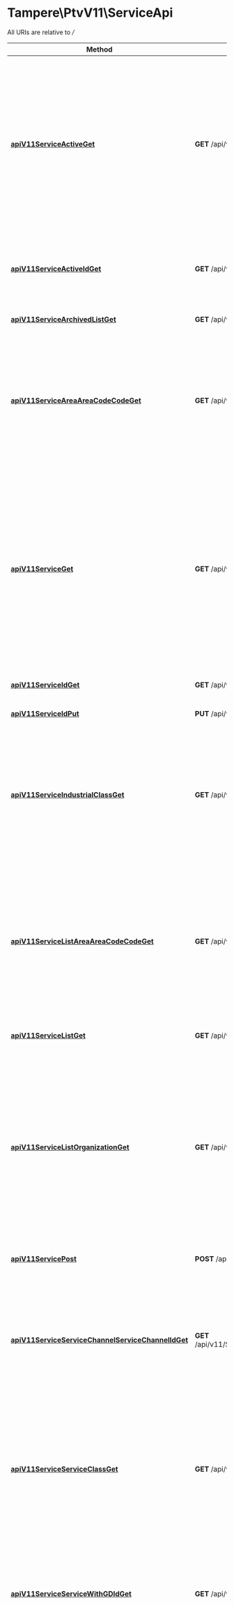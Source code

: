 # Tampere\PtvV11\ServiceApi

All URIs are relative to */*

Method | HTTP request | Description
------------- | ------------- | -------------
[**apiV11ServiceActiveGet**](ServiceApi.md#apiv11serviceactiveget) | **GET** /api/v11/Service/active | Gets all services within PTV as a list of service ids and names. Also services with draft and modified versions are included.  Services created/modified after certain date can be fetched by adding date as query string parameter.  Services created/modified before certain date can be fetched by adding dateBefore as query string parameter.  NOTE! This is a restricted endpoint.
[**apiV11ServiceActiveIdGet**](ServiceApi.md#apiv11serviceactiveidget) | **GET** /api/v11/Service/active/{id} | Fetches all the information related to a single service. Also services with only draft or modified versions are returned.  NOTE! This is a restricted endpoint.
[**apiV11ServiceArchivedListGet**](ServiceApi.md#apiv11servicearchivedlistget) | **GET** /api/v11/Service/archived/list | Fetches automatically/manually archived services
[**apiV11ServiceAreaAreaCodeCodeGet**](ServiceApi.md#apiv11serviceareaareacodecodeget) | **GET** /api/v11/Service/area/{area}/code/{code} | Gets a list of published services related to defined area and code.  Services created/modified after certain date can be fetched by adding date as query string parameter.  Services created/modified before certain date can be fetched by adding dateBefore as query string parameter.
[**apiV11ServiceGet**](ServiceApi.md#apiv11serviceget) | **GET** /api/v11/Service | Gets all the published services within PTV as a list of service ids and names.  Services created/modified after certain date can be fetched by adding date as query string parameter.  Services created/modified before certain date can be fetched by adding dateBefore as query string parameter.  Archived items can be fetched by setting status parameter as &#x27;Archived&#x27; and withdrawn items can be fetched by setting status parameter as &#x27;Withdrawn&#x27;.
[**apiV11ServiceIdGet**](ServiceApi.md#apiv11serviceidget) | **GET** /api/v11/Service/{id} | Fetches all the information related to a single service.
[**apiV11ServiceIdPut**](ServiceApi.md#apiv11serviceidput) | **PUT** /api/v11/Service/{id} | Updates the defined service with the data provided as input.
[**apiV11ServiceIndustrialClassGet**](ServiceApi.md#apiv11serviceindustrialclassget) | **GET** /api/v11/Service/industrialClass | Gets a list of published services for defined industrial class.  Services created/modified after certain date can be fetched by adding date as query string parameter.  Services created/modified before certain date can be fetched by adding dateBefore as query string parameter.
[**apiV11ServiceListAreaAreaCodeCodeGet**](ServiceApi.md#apiv11servicelistareaareacodecodeget) | **GET** /api/v11/Service/list/area/{area}/code/{code} | Fetches all the information of published services related to certain area and code.  User can set serviceWithGD parameter to true to include possible attached general description data into the service data.  In this case general description related descriptions are marked with prefix &#x27;GD_&#x27; to separate them from service related descriptions.
[**apiV11ServiceListGet**](ServiceApi.md#apiv11servicelistget) | **GET** /api/v11/Service/list | Fetches all the information related to requested services.
[**apiV11ServiceListOrganizationGet**](ServiceApi.md#apiv11servicelistorganizationget) | **GET** /api/v11/Service/list/organization | Fetches all the information of the services related to certain organization. Either organizationId, code or oid needs to be added as a parameter.  User can also set serviceWithGD parameter to true to include possible attached general description data into the service data.  In this case general description related descriptions are marked with prefix &#x27;GD_&#x27; to separate them from service related descriptions.
[**apiV11ServicePost**](ServiceApi.md#apiv11servicepost) | **POST** /api/v11/Service | Creates a new service with the data provided as input.
[**apiV11ServiceServiceChannelServiceChannelIdGet**](ServiceApi.md#apiv11serviceservicechannelservicechannelidget) | **GET** /api/v11/Service/serviceChannel/{serviceChannelId} | Gets a list of published services for defined service channel.  Services joined to service channel after certain date can be fetched by adding date as query string parameter.  Services joined to service channel before certain date can be fetched by adding dateBefore as query string parameter.
[**apiV11ServiceServiceClassGet**](ServiceApi.md#apiv11serviceserviceclassget) | **GET** /api/v11/Service/serviceClass | Gets a list of published services for defined service class.  Services created/modified after certain date can be fetched by adding date as query string parameter.  Services created/modified before certain date can be fetched by adding dateBefore as query string parameter.
[**apiV11ServiceServiceWithGDIdGet**](ServiceApi.md#apiv11serviceservicewithgdidget) | **GET** /api/v11/Service/serviceWithGD/{id} | Fetches all the information related to a single service. If general description is attached also general description data is returned within the service data.  General description related descriptions are marked with prefix &#x27;GD_&#x27; to separate them from service related descriptions.
[**apiV11ServiceServiceWithGDListGet**](ServiceApi.md#apiv11serviceservicewithgdlistget) | **GET** /api/v11/Service/serviceWithGD/list | Fetches all the information related to requests services. If general description is attached to a service also general description data is returned within the service data.  General description related descriptions are marked with prefix &#x27;GD_&#x27; to separate them from service related descriptions.
[**apiV11ServiceSourceIdSourceIdPut**](ServiceApi.md#apiv11servicesourceidsourceidput) | **PUT** /api/v11/Service/sourceId/{sourceId} | Updates the defined service with the data provided as input.
[**apiV11ServiceTargetGroupGet**](ServiceApi.md#apiv11servicetargetgroupget) | **GET** /api/v11/Service/targetGroup | Gets a list of published services for defined target group.  Services created/modified after certain date can be fetched by adding date as query string parameter.  Services created/modified before certain date can be fetched by adding dateBefore as query string parameter.
[**apiV11ServiceTypeTypeGet**](ServiceApi.md#apiv11servicetypetypeget) | **GET** /api/v11/Service/type/{type} | Gets a list of published services of defined service type.  Services created/modified after certain date can be fetched by adding date as query string parameter.  Services created/modified before certain date can be fetched by adding dateBefore as query string parameter.

# **apiV11ServiceActiveGet**
> \Tampere\PtvV11\PtvModel\V3VmOpenApiGuidPage apiV11ServiceActiveGet($date, $dateBefore, $page)

Gets all services within PTV as a list of service ids and names. Also services with draft and modified versions are included.  Services created/modified after certain date can be fetched by adding date as query string parameter.  Services created/modified before certain date can be fetched by adding dateBefore as query string parameter.  NOTE! This is a restricted endpoint.

<br>HTTP status code 400 response model is a dictionary where key is property name and value is a list of error messages.  <code>              {                  \"date\": [                      \"The value 'rfsd' is not valid for Nullable`1.\",                      \"The date parameter is invalid.\"                  ]              }              </code>

### Example
```php
<?php
require_once(__DIR__ . '/vendor/autoload.php');

// Configure OAuth2 access token for authorization: oauth2
$config = Tampere\PtvV11\Configuration::getDefaultConfiguration()->setAccessToken('YOUR_ACCESS_TOKEN');

$apiInstance = new Tampere\PtvV11\PtvApi\ServiceApi(
    // If you want use custom http client, pass your client which implements `GuzzleHttp\ClientInterface`.
    // This is optional, `GuzzleHttp\Client` will be used as default.
    new GuzzleHttp\Client(),
    $config
);
$date = new \DateTime("2013-10-20T19:20:30+01:00"); // \DateTime | Supports only format \"yyyy-MM-ddTHH:mm:ss\" (UTC).
$dateBefore = new \DateTime("2013-10-20T19:20:30+01:00"); // \DateTime | Supports only format \"yyyy-MM-ddTHH:mm:ss\" (UTC).
$page = 1; // int | The page number to be fetched.

try {
    $result = $apiInstance->apiV11ServiceActiveGet($date, $dateBefore, $page);
    print_r($result);
} catch (Exception $e) {
    echo 'Exception when calling ServiceApi->apiV11ServiceActiveGet: ', $e->getMessage(), PHP_EOL;
}
?>
```

### Parameters

Name | Type | Description  | Notes
------------- | ------------- | ------------- | -------------
 **date** | **\DateTime**| Supports only format \&quot;yyyy-MM-ddTHH:mm:ss\&quot; (UTC). | [optional]
 **dateBefore** | **\DateTime**| Supports only format \&quot;yyyy-MM-ddTHH:mm:ss\&quot; (UTC). | [optional]
 **page** | **int**| The page number to be fetched. | [optional] [default to 1]

### Return type

[**\Tampere\PtvV11\PtvModel\V3VmOpenApiGuidPage**](../Model/V3VmOpenApiGuidPage.md)

### Authorization

[oauth2](../../README.md#oauth2)

### HTTP request headers

 - **Content-Type**: Not defined
 - **Accept**: text/plain, application/json, text/json

[[Back to top]](#) [[Back to API list]](../../README.md#documentation-for-api-endpoints) [[Back to Model list]](../../README.md#documentation-for-models) [[Back to README]](../../README.md)

# **apiV11ServiceActiveIdGet**
> \Tampere\PtvV11\PtvModel\V11VmOpenApiService apiV11ServiceActiveIdGet($id, $showHeader)

Fetches all the information related to a single service. Also services with only draft or modified versions are returned.  NOTE! This is a restricted endpoint.

<br>HTTP status code 400 response model is a dictionary where key is property name and value is a list of error messages.  <code>              {                  \"id\": [                      \"Guid should contain 32 digits with 4 dashes (xxxxxxxx-xxxx-xxxx-xxxx-xxxxxxxxxxxx).\"                  ]              }              </code>

### Example
```php
<?php
require_once(__DIR__ . '/vendor/autoload.php');

// Configure OAuth2 access token for authorization: oauth2
$config = Tampere\PtvV11\Configuration::getDefaultConfiguration()->setAccessToken('YOUR_ACCESS_TOKEN');

$apiInstance = new Tampere\PtvV11\PtvApi\ServiceApi(
    // If you want use custom http client, pass your client which implements `GuzzleHttp\ClientInterface`.
    // This is optional, `GuzzleHttp\Client` will be used as default.
    new GuzzleHttp\Client(),
    $config
);
$id = "id_example"; // string | Guid
$showHeader = false; // bool | 

try {
    $result = $apiInstance->apiV11ServiceActiveIdGet($id, $showHeader);
    print_r($result);
} catch (Exception $e) {
    echo 'Exception when calling ServiceApi->apiV11ServiceActiveIdGet: ', $e->getMessage(), PHP_EOL;
}
?>
```

### Parameters

Name | Type | Description  | Notes
------------- | ------------- | ------------- | -------------
 **id** | **string**| Guid |
 **showHeader** | **bool**|  | [optional] [default to false]

### Return type

[**\Tampere\PtvV11\PtvModel\V11VmOpenApiService**](../Model/V11VmOpenApiService.md)

### Authorization

[oauth2](../../README.md#oauth2)

### HTTP request headers

 - **Content-Type**: Not defined
 - **Accept**: text/plain, application/json, text/json

[[Back to top]](#) [[Back to API list]](../../README.md#documentation-for-api-endpoints) [[Back to Model list]](../../README.md#documentation-for-models) [[Back to README]](../../README.md)

# **apiV11ServiceArchivedListGet**
> \Tampere\PtvV11\PtvModel\VmOpenApiArchivedServiceBase[] apiV11ServiceArchivedListGet($archivingType, $organizationId, $take, $minArchivingDate, $maxArchivingDate, $skip)

Fetches automatically/manually archived services

<br>HTTP status code 400 response model is a dictionary where key is property name and value is a list of error messages.  <code>              {                  \"id\": [                      \"Guid should contain 32 digits with 4 dashes (xxxxxxxx-xxxx-xxxx-xxxx-xxxxxxxxxxxx).\"                  ]              }              </code>

### Example
```php
<?php
require_once(__DIR__ . '/vendor/autoload.php');

$apiInstance = new Tampere\PtvV11\PtvApi\ServiceApi(
    // If you want use custom http client, pass your client which implements `GuzzleHttp\ClientInterface`.
    // This is optional, `GuzzleHttp\Client` will be used as default.
    new GuzzleHttp\Client()
);
$archivingType = new \Tampere\PtvV11\PtvModel\ArchivingType(); // \Tampere\PtvV11\PtvModel\ArchivingType | How service was archived.
$organizationId = "38400000-8cf0-11bd-b23e-10b96e4ef00d"; // string | Return only services belonging to this organization.
$take = 56; // int | How many services to return.
$minArchivingDate = new \DateTime("2013-10-20T19:20:30+01:00"); // \DateTime | Return only services archived after this time.  ISO 8601 format (e.g. 2020-10-26T05:24:11+00:00).
$maxArchivingDate = new \DateTime("2013-10-20T19:20:30+01:00"); // \DateTime | Return only services archived before this time.  ISO 8601 format (e.g. 2020-10-26T05:24:11+00:00).
$skip = 56; // int | Skip the first n services.

try {
    $result = $apiInstance->apiV11ServiceArchivedListGet($archivingType, $organizationId, $take, $minArchivingDate, $maxArchivingDate, $skip);
    print_r($result);
} catch (Exception $e) {
    echo 'Exception when calling ServiceApi->apiV11ServiceArchivedListGet: ', $e->getMessage(), PHP_EOL;
}
?>
```

### Parameters

Name | Type | Description  | Notes
------------- | ------------- | ------------- | -------------
 **archivingType** | [**\Tampere\PtvV11\PtvModel\ArchivingType**](../Model/.md)| How service was archived. |
 **organizationId** | [**string**](../Model/.md)| Return only services belonging to this organization. |
 **take** | **int**| How many services to return. |
 **minArchivingDate** | **\DateTime**| Return only services archived after this time.  ISO 8601 format (e.g. 2020-10-26T05:24:11+00:00). | [optional]
 **maxArchivingDate** | **\DateTime**| Return only services archived before this time.  ISO 8601 format (e.g. 2020-10-26T05:24:11+00:00). | [optional]
 **skip** | **int**| Skip the first n services. | [optional]

### Return type

[**\Tampere\PtvV11\PtvModel\VmOpenApiArchivedServiceBase[]**](../Model/VmOpenApiArchivedServiceBase.md)

### Authorization

No authorization required

### HTTP request headers

 - **Content-Type**: Not defined
 - **Accept**: text/plain, application/json, text/json

[[Back to top]](#) [[Back to API list]](../../README.md#documentation-for-api-endpoints) [[Back to Model list]](../../README.md#documentation-for-models) [[Back to README]](../../README.md)

# **apiV11ServiceAreaAreaCodeCodeGet**
> \Tampere\PtvV11\PtvModel\V3VmOpenApiGuidPage apiV11ServiceAreaAreaCodeCodeGet($area, $code, $includeWholeCountry, $date, $dateBefore, $page)

Gets a list of published services related to defined area and code.  Services created/modified after certain date can be fetched by adding date as query string parameter.  Services created/modified before certain date can be fetched by adding dateBefore as query string parameter.

### Example
```php
<?php
require_once(__DIR__ . '/vendor/autoload.php');

$apiInstance = new Tampere\PtvV11\PtvApi\ServiceApi(
    // If you want use custom http client, pass your client which implements `GuzzleHttp\ClientInterface`.
    // This is optional, `GuzzleHttp\Client` will be used as default.
    new GuzzleHttp\Client()
);
$area = "area_example"; // string | The area type
$code = "code_example"; // string | The code related to area
$includeWholeCountry = true; // bool | Indicates if services marked for whole country (or whole country except Åland) should be included.
$date = new \DateTime("2013-10-20T19:20:30+01:00"); // \DateTime | Supports only format \"yyyy-MM-ddTHH:mm:ss\" (UTC).
$dateBefore = new \DateTime("2013-10-20T19:20:30+01:00"); // \DateTime | Supports only format \"yyyy-MM-ddTHH:mm:ss\" (UTC).
$page = 1; // int | The page number to be fetched.

try {
    $result = $apiInstance->apiV11ServiceAreaAreaCodeCodeGet($area, $code, $includeWholeCountry, $date, $dateBefore, $page);
    print_r($result);
} catch (Exception $e) {
    echo 'Exception when calling ServiceApi->apiV11ServiceAreaAreaCodeCodeGet: ', $e->getMessage(), PHP_EOL;
}
?>
```

### Parameters

Name | Type | Description  | Notes
------------- | ------------- | ------------- | -------------
 **area** | **string**| The area type |
 **code** | **string**| The code related to area |
 **includeWholeCountry** | **bool**| Indicates if services marked for whole country (or whole country except Åland) should be included. | [optional]
 **date** | **\DateTime**| Supports only format \&quot;yyyy-MM-ddTHH:mm:ss\&quot; (UTC). | [optional]
 **dateBefore** | **\DateTime**| Supports only format \&quot;yyyy-MM-ddTHH:mm:ss\&quot; (UTC). | [optional]
 **page** | **int**| The page number to be fetched. | [optional] [default to 1]

### Return type

[**\Tampere\PtvV11\PtvModel\V3VmOpenApiGuidPage**](../Model/V3VmOpenApiGuidPage.md)

### Authorization

No authorization required

### HTTP request headers

 - **Content-Type**: Not defined
 - **Accept**: text/plain, application/json, text/json

[[Back to top]](#) [[Back to API list]](../../README.md#documentation-for-api-endpoints) [[Back to Model list]](../../README.md#documentation-for-models) [[Back to README]](../../README.md)

# **apiV11ServiceGet**
> \Tampere\PtvV11\PtvModel\V3VmOpenApiGuidPage apiV11ServiceGet($date, $dateBefore, $page, $status)

Gets all the published services within PTV as a list of service ids and names.  Services created/modified after certain date can be fetched by adding date as query string parameter.  Services created/modified before certain date can be fetched by adding dateBefore as query string parameter.  Archived items can be fetched by setting status parameter as 'Archived' and withdrawn items can be fetched by setting status parameter as 'Withdrawn'.

<br>HTTP status code 400 response model is a dictionary where key is property name and value is a list of error messages.  <code>              {                  \"date\": [                      \"The value 'rfsd' is not valid for Nullable`1.\",                      \"The date parameter is invalid.\"                  ]              }              </code>

### Example
```php
<?php
require_once(__DIR__ . '/vendor/autoload.php');

$apiInstance = new Tampere\PtvV11\PtvApi\ServiceApi(
    // If you want use custom http client, pass your client which implements `GuzzleHttp\ClientInterface`.
    // This is optional, `GuzzleHttp\Client` will be used as default.
    new GuzzleHttp\Client()
);
$date = new \DateTime("2013-10-20T19:20:30+01:00"); // \DateTime | Supports only format \"yyyy-MM-ddTHH:mm:ss\" (UTC).
$dateBefore = new \DateTime("2013-10-20T19:20:30+01:00"); // \DateTime | Supports only format \"yyyy-MM-ddTHH:mm:ss\" (UTC).
$page = 1; // int | The page number to be fetched.
$status = "Published"; // string | Set status to get items either in published, archived or withdrawn state.

try {
    $result = $apiInstance->apiV11ServiceGet($date, $dateBefore, $page, $status);
    print_r($result);
} catch (Exception $e) {
    echo 'Exception when calling ServiceApi->apiV11ServiceGet: ', $e->getMessage(), PHP_EOL;
}
?>
```

### Parameters

Name | Type | Description  | Notes
------------- | ------------- | ------------- | -------------
 **date** | **\DateTime**| Supports only format \&quot;yyyy-MM-ddTHH:mm:ss\&quot; (UTC). | [optional]
 **dateBefore** | **\DateTime**| Supports only format \&quot;yyyy-MM-ddTHH:mm:ss\&quot; (UTC). | [optional]
 **page** | **int**| The page number to be fetched. | [optional] [default to 1]
 **status** | **string**| Set status to get items either in published, archived or withdrawn state. | [optional] [default to Published]

### Return type

[**\Tampere\PtvV11\PtvModel\V3VmOpenApiGuidPage**](../Model/V3VmOpenApiGuidPage.md)

### Authorization

No authorization required

### HTTP request headers

 - **Content-Type**: Not defined
 - **Accept**: text/plain, application/json, text/json

[[Back to top]](#) [[Back to API list]](../../README.md#documentation-for-api-endpoints) [[Back to Model list]](../../README.md#documentation-for-models) [[Back to README]](../../README.md)

# **apiV11ServiceIdGet**
> \Tampere\PtvV11\PtvModel\V11VmOpenApiService apiV11ServiceIdGet($id, $showHeader)

Fetches all the information related to a single service.

<br>HTTP status code 400 response model is a dictionary where key is property name and value is a list of error messages.  <code>              {                  \"id\": [                      \"Guid should contain 32 digits with 4 dashes (xxxxxxxx-xxxx-xxxx-xxxx-xxxxxxxxxxxx).\"                  ]              }              </code>

### Example
```php
<?php
require_once(__DIR__ . '/vendor/autoload.php');

$apiInstance = new Tampere\PtvV11\PtvApi\ServiceApi(
    // If you want use custom http client, pass your client which implements `GuzzleHttp\ClientInterface`.
    // This is optional, `GuzzleHttp\Client` will be used as default.
    new GuzzleHttp\Client()
);
$id = "id_example"; // string | Guid
$showHeader = false; // bool | 

try {
    $result = $apiInstance->apiV11ServiceIdGet($id, $showHeader);
    print_r($result);
} catch (Exception $e) {
    echo 'Exception when calling ServiceApi->apiV11ServiceIdGet: ', $e->getMessage(), PHP_EOL;
}
?>
```

### Parameters

Name | Type | Description  | Notes
------------- | ------------- | ------------- | -------------
 **id** | **string**| Guid |
 **showHeader** | **bool**|  | [optional] [default to false]

### Return type

[**\Tampere\PtvV11\PtvModel\V11VmOpenApiService**](../Model/V11VmOpenApiService.md)

### Authorization

No authorization required

### HTTP request headers

 - **Content-Type**: Not defined
 - **Accept**: text/plain, application/json, text/json

[[Back to top]](#) [[Back to API list]](../../README.md#documentation-for-api-endpoints) [[Back to Model list]](../../README.md#documentation-for-models) [[Back to README]](../../README.md)

# **apiV11ServiceIdPut**
> \Tampere\PtvV11\PtvModel\V11VmOpenApiService apiV11ServiceIdPut($id, $body, $attachProposedChannels)

Updates the defined service with the data provided as input.

<br>HTTP status code 400 response model is a dictionary where key is property name and value is a list of error messages.  <code>              {                  \"ServiceNames[0].Type\": [                      \"The Type field is required.\"                  ]              }              </code>

### Example
```php
<?php
require_once(__DIR__ . '/vendor/autoload.php');

// Configure OAuth2 access token for authorization: oauth2
$config = Tampere\PtvV11\Configuration::getDefaultConfiguration()->setAccessToken('YOUR_ACCESS_TOKEN');

$apiInstance = new Tampere\PtvV11\PtvApi\ServiceApi(
    // If you want use custom http client, pass your client which implements `GuzzleHttp\ClientInterface`.
    // This is optional, `GuzzleHttp\Client` will be used as default.
    new GuzzleHttp\Client(),
    $config
);
$id = "id_example"; // string | Service identifier
$body = new \Tampere\PtvV11\PtvModel\V9VmOpenApiServiceInBase(); // \Tampere\PtvV11\PtvModel\V9VmOpenApiServiceInBase | The service data
$attachProposedChannels = true; // bool | Indicates if service channels attached into general description should automatically be attached into the service.

try {
    $result = $apiInstance->apiV11ServiceIdPut($id, $body, $attachProposedChannels);
    print_r($result);
} catch (Exception $e) {
    echo 'Exception when calling ServiceApi->apiV11ServiceIdPut: ', $e->getMessage(), PHP_EOL;
}
?>
```

### Parameters

Name | Type | Description  | Notes
------------- | ------------- | ------------- | -------------
 **id** | **string**| Service identifier |
 **body** | [**\Tampere\PtvV11\PtvModel\V9VmOpenApiServiceInBase**](../Model/V9VmOpenApiServiceInBase.md)| The service data | [optional]
 **attachProposedChannels** | **bool**| Indicates if service channels attached into general description should automatically be attached into the service. | [optional]

### Return type

[**\Tampere\PtvV11\PtvModel\V11VmOpenApiService**](../Model/V11VmOpenApiService.md)

### Authorization

[oauth2](../../README.md#oauth2)

### HTTP request headers

 - **Content-Type**: application/json-patch+json, application/json, text/json, application/_*+json
 - **Accept**: text/plain, application/json, text/json

[[Back to top]](#) [[Back to API list]](../../README.md#documentation-for-api-endpoints) [[Back to Model list]](../../README.md#documentation-for-models) [[Back to README]](../../README.md)

# **apiV11ServiceIndustrialClassGet**
> \Tampere\PtvV11\PtvModel\V3VmOpenApiGuidPage apiV11ServiceIndustrialClassGet($uri, $date, $dateBefore, $page)

Gets a list of published services for defined industrial class.  Services created/modified after certain date can be fetched by adding date as query string parameter.  Services created/modified before certain date can be fetched by adding dateBefore as query string parameter.

### Example
```php
<?php
require_once(__DIR__ . '/vendor/autoload.php');

$apiInstance = new Tampere\PtvV11\PtvApi\ServiceApi(
    // If you want use custom http client, pass your client which implements `GuzzleHttp\ClientInterface`.
    // This is optional, `GuzzleHttp\Client` will be used as default.
    new GuzzleHttp\Client()
);
$uri = "uri_example"; // string | Industrial class uri, e.g. http://www.stat.fi/meta/luokitukset/toimiala/001-2008/46909
$date = new \DateTime("2013-10-20T19:20:30+01:00"); // \DateTime | Supports only format \"yyyy-MM-ddTHH:mm:ss\" (UTC).
$dateBefore = new \DateTime("2013-10-20T19:20:30+01:00"); // \DateTime | Supports only format \"yyyy-MM-ddTHH:mm:ss\" (UTC).
$page = 1; // int | The page number to be fetched.

try {
    $result = $apiInstance->apiV11ServiceIndustrialClassGet($uri, $date, $dateBefore, $page);
    print_r($result);
} catch (Exception $e) {
    echo 'Exception when calling ServiceApi->apiV11ServiceIndustrialClassGet: ', $e->getMessage(), PHP_EOL;
}
?>
```

### Parameters

Name | Type | Description  | Notes
------------- | ------------- | ------------- | -------------
 **uri** | **string**| Industrial class uri, e.g. http://www.stat.fi/meta/luokitukset/toimiala/001-2008/46909 | [optional]
 **date** | **\DateTime**| Supports only format \&quot;yyyy-MM-ddTHH:mm:ss\&quot; (UTC). | [optional]
 **dateBefore** | **\DateTime**| Supports only format \&quot;yyyy-MM-ddTHH:mm:ss\&quot; (UTC). | [optional]
 **page** | **int**| The page number to be fetched. | [optional] [default to 1]

### Return type

[**\Tampere\PtvV11\PtvModel\V3VmOpenApiGuidPage**](../Model/V3VmOpenApiGuidPage.md)

### Authorization

No authorization required

### HTTP request headers

 - **Content-Type**: Not defined
 - **Accept**: text/plain, application/json, text/json

[[Back to top]](#) [[Back to API list]](../../README.md#documentation-for-api-endpoints) [[Back to Model list]](../../README.md#documentation-for-models) [[Back to README]](../../README.md)

# **apiV11ServiceListAreaAreaCodeCodeGet**
> \Tampere\PtvV11\PtvModel\V11VmOpenApiServicesWithPaging apiV11ServiceListAreaAreaCodeCodeGet($area, $code, $includeWholeCountry, $serviceWithGD, $page, $showHeader)

Fetches all the information of published services related to certain area and code.  User can set serviceWithGD parameter to true to include possible attached general description data into the service data.  In this case general description related descriptions are marked with prefix 'GD_' to separate them from service related descriptions.

<br>HTTP status code 400 response model is a dictionary where key is property name and value is a list of error messages.  <code>              {                  \"id\": [                      \"Guid should contain 32 digits with 4 dashes (xxxxxxxx-xxxx-xxxx-xxxx-xxxxxxxxxxxx).\"                  ]              }              </code>

### Example
```php
<?php
require_once(__DIR__ . '/vendor/autoload.php');

$apiInstance = new Tampere\PtvV11\PtvApi\ServiceApi(
    // If you want use custom http client, pass your client which implements `GuzzleHttp\ClientInterface`.
    // This is optional, `GuzzleHttp\Client` will be used as default.
    new GuzzleHttp\Client()
);
$area = "area_example"; // string | The area type.
$code = "code_example"; // string | The code related to area.
$includeWholeCountry = false; // bool | Indicates if services marked to provide services for whole country (or whole country except Åland) should be included.
$serviceWithGD = false; // bool | Indicates if general description data should be attached within the service data.
$page = 1; // int | The page to be fetched.
$showHeader = false; // bool | 

try {
    $result = $apiInstance->apiV11ServiceListAreaAreaCodeCodeGet($area, $code, $includeWholeCountry, $serviceWithGD, $page, $showHeader);
    print_r($result);
} catch (Exception $e) {
    echo 'Exception when calling ServiceApi->apiV11ServiceListAreaAreaCodeCodeGet: ', $e->getMessage(), PHP_EOL;
}
?>
```

### Parameters

Name | Type | Description  | Notes
------------- | ------------- | ------------- | -------------
 **area** | **string**| The area type. |
 **code** | **string**| The code related to area. |
 **includeWholeCountry** | **bool**| Indicates if services marked to provide services for whole country (or whole country except Åland) should be included. | [optional] [default to false]
 **serviceWithGD** | **bool**| Indicates if general description data should be attached within the service data. | [optional] [default to false]
 **page** | **int**| The page to be fetched. | [optional] [default to 1]
 **showHeader** | **bool**|  | [optional] [default to false]

### Return type

[**\Tampere\PtvV11\PtvModel\V11VmOpenApiServicesWithPaging**](../Model/V11VmOpenApiServicesWithPaging.md)

### Authorization

No authorization required

### HTTP request headers

 - **Content-Type**: Not defined
 - **Accept**: text/plain, application/json, text/json

[[Back to top]](#) [[Back to API list]](../../README.md#documentation-for-api-endpoints) [[Back to Model list]](../../README.md#documentation-for-models) [[Back to README]](../../README.md)

# **apiV11ServiceListGet**
> \Tampere\PtvV11\PtvModel\V11VmOpenApiService[] apiV11ServiceListGet($guids, $showHeader)

Fetches all the information related to requested services.

<br>HTTP status code 400 response model is a dictionary where key is property name and value is a list of error messages.  <code>              {                  \"id\": [                      \"Guid should contain 32 digits with 4 dashes (xxxxxxxx-xxxx-xxxx-xxxx-xxxxxxxxxxxx).\"                  ]              }              </code>

### Example
```php
<?php
require_once(__DIR__ . '/vendor/autoload.php');

$apiInstance = new Tampere\PtvV11\PtvApi\ServiceApi(
    // If you want use custom http client, pass your client which implements `GuzzleHttp\ClientInterface`.
    // This is optional, `GuzzleHttp\Client` will be used as default.
    new GuzzleHttp\Client()
);
$guids = "guids_example"; // string | Comma separated list of guids. Max 100 can be added into list.
$showHeader = false; // bool | 

try {
    $result = $apiInstance->apiV11ServiceListGet($guids, $showHeader);
    print_r($result);
} catch (Exception $e) {
    echo 'Exception when calling ServiceApi->apiV11ServiceListGet: ', $e->getMessage(), PHP_EOL;
}
?>
```

### Parameters

Name | Type | Description  | Notes
------------- | ------------- | ------------- | -------------
 **guids** | **string**| Comma separated list of guids. Max 100 can be added into list. | [optional]
 **showHeader** | **bool**|  | [optional] [default to false]

### Return type

[**\Tampere\PtvV11\PtvModel\V11VmOpenApiService[]**](../Model/V11VmOpenApiService.md)

### Authorization

No authorization required

### HTTP request headers

 - **Content-Type**: Not defined
 - **Accept**: text/plain, application/json, text/json

[[Back to top]](#) [[Back to API list]](../../README.md#documentation-for-api-endpoints) [[Back to Model list]](../../README.md#documentation-for-models) [[Back to README]](../../README.md)

# **apiV11ServiceListOrganizationGet**
> \Tampere\PtvV11\PtvModel\V11VmOpenApiServicesWithPaging apiV11ServiceListOrganizationGet($organizationId, $code, $oid, $serviceWithGD, $page, $showHeader)

Fetches all the information of the services related to certain organization. Either organizationId, code or oid needs to be added as a parameter.  User can also set serviceWithGD parameter to true to include possible attached general description data into the service data.  In this case general description related descriptions are marked with prefix 'GD_' to separate them from service related descriptions.

<br>HTTP status code 400 response model is a dictionary where key is property name and value is a list of error messages.  <code>              {                  \"id\": [                      \"Guid should contain 32 digits with 4 dashes (xxxxxxxx-xxxx-xxxx-xxxx-xxxxxxxxxxxx).\"                  ]              }              </code>

### Example
```php
<?php
require_once(__DIR__ . '/vendor/autoload.php');

$apiInstance = new Tampere\PtvV11\PtvApi\ServiceApi(
    // If you want use custom http client, pass your client which implements `GuzzleHttp\ClientInterface`.
    // This is optional, `GuzzleHttp\Client` will be used as default.
    new GuzzleHttp\Client()
);
$organizationId = "organizationId_example"; // string | Organization guid.
$code = "code_example"; // string | Organization business code.
$oid = "oid_example"; // string | Organization oid.
$serviceWithGD = false; // bool | Indicates if general description data should be attached within the service data.
$page = 1; // int | The page to be fetched.
$showHeader = false; // bool | 

try {
    $result = $apiInstance->apiV11ServiceListOrganizationGet($organizationId, $code, $oid, $serviceWithGD, $page, $showHeader);
    print_r($result);
} catch (Exception $e) {
    echo 'Exception when calling ServiceApi->apiV11ServiceListOrganizationGet: ', $e->getMessage(), PHP_EOL;
}
?>
```

### Parameters

Name | Type | Description  | Notes
------------- | ------------- | ------------- | -------------
 **organizationId** | **string**| Organization guid. | [optional]
 **code** | **string**| Organization business code. | [optional]
 **oid** | **string**| Organization oid. | [optional]
 **serviceWithGD** | **bool**| Indicates if general description data should be attached within the service data. | [optional] [default to false]
 **page** | **int**| The page to be fetched. | [optional] [default to 1]
 **showHeader** | **bool**|  | [optional] [default to false]

### Return type

[**\Tampere\PtvV11\PtvModel\V11VmOpenApiServicesWithPaging**](../Model/V11VmOpenApiServicesWithPaging.md)

### Authorization

No authorization required

### HTTP request headers

 - **Content-Type**: Not defined
 - **Accept**: text/plain, application/json, text/json

[[Back to top]](#) [[Back to API list]](../../README.md#documentation-for-api-endpoints) [[Back to Model list]](../../README.md#documentation-for-models) [[Back to README]](../../README.md)

# **apiV11ServicePost**
> \Tampere\PtvV11\PtvModel\V11VmOpenApiService apiV11ServicePost($body, $attachProposedChannels)

Creates a new service with the data provided as input.

<br>HTTP status code 400 response model is a dictionary where key is property name and value is a list of error messages.  <code>              {                  \"ServiceNames\": [                      \"Type - Required value 'Name' was not found!\"                  ]              }              </code>

### Example
```php
<?php
require_once(__DIR__ . '/vendor/autoload.php');

// Configure OAuth2 access token for authorization: oauth2
$config = Tampere\PtvV11\Configuration::getDefaultConfiguration()->setAccessToken('YOUR_ACCESS_TOKEN');

$apiInstance = new Tampere\PtvV11\PtvApi\ServiceApi(
    // If you want use custom http client, pass your client which implements `GuzzleHttp\ClientInterface`.
    // This is optional, `GuzzleHttp\Client` will be used as default.
    new GuzzleHttp\Client(),
    $config
);
$body = new \Tampere\PtvV11\PtvModel\V9VmOpenApiServiceIn(); // \Tampere\PtvV11\PtvModel\V9VmOpenApiServiceIn | The service data.
$attachProposedChannels = true; // bool | Indicates if service channels attached into general description should automatically be attached into the service.

try {
    $result = $apiInstance->apiV11ServicePost($body, $attachProposedChannels);
    print_r($result);
} catch (Exception $e) {
    echo 'Exception when calling ServiceApi->apiV11ServicePost: ', $e->getMessage(), PHP_EOL;
}
?>
```

### Parameters

Name | Type | Description  | Notes
------------- | ------------- | ------------- | -------------
 **body** | [**\Tampere\PtvV11\PtvModel\V9VmOpenApiServiceIn**](../Model/V9VmOpenApiServiceIn.md)| The service data. | [optional]
 **attachProposedChannels** | **bool**| Indicates if service channels attached into general description should automatically be attached into the service. | [optional]

### Return type

[**\Tampere\PtvV11\PtvModel\V11VmOpenApiService**](../Model/V11VmOpenApiService.md)

### Authorization

[oauth2](../../README.md#oauth2)

### HTTP request headers

 - **Content-Type**: application/json-patch+json, application/json, text/json, application/_*+json
 - **Accept**: text/plain, application/json, text/json

[[Back to top]](#) [[Back to API list]](../../README.md#documentation-for-api-endpoints) [[Back to Model list]](../../README.md#documentation-for-models) [[Back to README]](../../README.md)

# **apiV11ServiceServiceChannelServiceChannelIdGet**
> \Tampere\PtvV11\PtvModel\V3VmOpenApiGuidPage apiV11ServiceServiceChannelServiceChannelIdGet($serviceChannelId, $date, $dateBefore, $page)

Gets a list of published services for defined service channel.  Services joined to service channel after certain date can be fetched by adding date as query string parameter.  Services joined to service channel before certain date can be fetched by adding dateBefore as query string parameter.

### Example
```php
<?php
require_once(__DIR__ . '/vendor/autoload.php');

$apiInstance = new Tampere\PtvV11\PtvApi\ServiceApi(
    // If you want use custom http client, pass your client which implements `GuzzleHttp\ClientInterface`.
    // This is optional, `GuzzleHttp\Client` will be used as default.
    new GuzzleHttp\Client()
);
$serviceChannelId = "serviceChannelId_example"; // string | Guid
$date = new \DateTime("2013-10-20T19:20:30+01:00"); // \DateTime | Supports only format \"yyyy-MM-ddTHH:mm:ss\" (UTC).
$dateBefore = new \DateTime("2013-10-20T19:20:30+01:00"); // \DateTime | Supports only format \"yyyy-MM-ddTHH:mm:ss\" (UTC).
$page = 1; // int | The page number to be fetched.

try {
    $result = $apiInstance->apiV11ServiceServiceChannelServiceChannelIdGet($serviceChannelId, $date, $dateBefore, $page);
    print_r($result);
} catch (Exception $e) {
    echo 'Exception when calling ServiceApi->apiV11ServiceServiceChannelServiceChannelIdGet: ', $e->getMessage(), PHP_EOL;
}
?>
```

### Parameters

Name | Type | Description  | Notes
------------- | ------------- | ------------- | -------------
 **serviceChannelId** | **string**| Guid |
 **date** | **\DateTime**| Supports only format \&quot;yyyy-MM-ddTHH:mm:ss\&quot; (UTC). | [optional]
 **dateBefore** | **\DateTime**| Supports only format \&quot;yyyy-MM-ddTHH:mm:ss\&quot; (UTC). | [optional]
 **page** | **int**| The page number to be fetched. | [optional] [default to 1]

### Return type

[**\Tampere\PtvV11\PtvModel\V3VmOpenApiGuidPage**](../Model/V3VmOpenApiGuidPage.md)

### Authorization

No authorization required

### HTTP request headers

 - **Content-Type**: Not defined
 - **Accept**: text/plain, application/json, text/json

[[Back to top]](#) [[Back to API list]](../../README.md#documentation-for-api-endpoints) [[Back to Model list]](../../README.md#documentation-for-models) [[Back to README]](../../README.md)

# **apiV11ServiceServiceClassGet**
> \Tampere\PtvV11\PtvModel\V3VmOpenApiGuidPage apiV11ServiceServiceClassGet($uri, $date, $dateBefore, $page)

Gets a list of published services for defined service class.  Services created/modified after certain date can be fetched by adding date as query string parameter.  Services created/modified before certain date can be fetched by adding dateBefore as query string parameter.

### Example
```php
<?php
require_once(__DIR__ . '/vendor/autoload.php');

$apiInstance = new Tampere\PtvV11\PtvApi\ServiceApi(
    // If you want use custom http client, pass your client which implements `GuzzleHttp\ClientInterface`.
    // This is optional, `GuzzleHttp\Client` will be used as default.
    new GuzzleHttp\Client()
);
$uri = "uri_example"; // string | Service class uri, e.g. http://urn.fi/URN:NBN:fi:au:ptvl:v1065
$date = new \DateTime("2013-10-20T19:20:30+01:00"); // \DateTime | Supports only format \"yyyy-MM-ddTHH:mm:ss\" (UTC).
$dateBefore = new \DateTime("2013-10-20T19:20:30+01:00"); // \DateTime | Supports only format \"yyyy-MM-ddTHH:mm:ss\" (UTC).
$page = 1; // int | The page number to be fetched.

try {
    $result = $apiInstance->apiV11ServiceServiceClassGet($uri, $date, $dateBefore, $page);
    print_r($result);
} catch (Exception $e) {
    echo 'Exception when calling ServiceApi->apiV11ServiceServiceClassGet: ', $e->getMessage(), PHP_EOL;
}
?>
```

### Parameters

Name | Type | Description  | Notes
------------- | ------------- | ------------- | -------------
 **uri** | **string**| Service class uri, e.g. http://urn.fi/URN:NBN:fi:au:ptvl:v1065 | [optional]
 **date** | **\DateTime**| Supports only format \&quot;yyyy-MM-ddTHH:mm:ss\&quot; (UTC). | [optional]
 **dateBefore** | **\DateTime**| Supports only format \&quot;yyyy-MM-ddTHH:mm:ss\&quot; (UTC). | [optional]
 **page** | **int**| The page number to be fetched. | [optional] [default to 1]

### Return type

[**\Tampere\PtvV11\PtvModel\V3VmOpenApiGuidPage**](../Model/V3VmOpenApiGuidPage.md)

### Authorization

No authorization required

### HTTP request headers

 - **Content-Type**: Not defined
 - **Accept**: text/plain, application/json, text/json

[[Back to top]](#) [[Back to API list]](../../README.md#documentation-for-api-endpoints) [[Back to Model list]](../../README.md#documentation-for-models) [[Back to README]](../../README.md)

# **apiV11ServiceServiceWithGDIdGet**
> \Tampere\PtvV11\PtvModel\V11VmOpenApiService apiV11ServiceServiceWithGDIdGet($id, $showHeader)

Fetches all the information related to a single service. If general description is attached also general description data is returned within the service data.  General description related descriptions are marked with prefix 'GD_' to separate them from service related descriptions.

<br>HTTP status code 400 response model is a dictionary where key is property name and value is a list of error messages.  <code>              {                  \"id\": [                      \"Guid should contain 32 digits with 4 dashes (xxxxxxxx-xxxx-xxxx-xxxx-xxxxxxxxxxxx).\"                  ]              }              </code>

### Example
```php
<?php
require_once(__DIR__ . '/vendor/autoload.php');

$apiInstance = new Tampere\PtvV11\PtvApi\ServiceApi(
    // If you want use custom http client, pass your client which implements `GuzzleHttp\ClientInterface`.
    // This is optional, `GuzzleHttp\Client` will be used as default.
    new GuzzleHttp\Client()
);
$id = "id_example"; // string | Guid
$showHeader = false; // bool | 

try {
    $result = $apiInstance->apiV11ServiceServiceWithGDIdGet($id, $showHeader);
    print_r($result);
} catch (Exception $e) {
    echo 'Exception when calling ServiceApi->apiV11ServiceServiceWithGDIdGet: ', $e->getMessage(), PHP_EOL;
}
?>
```

### Parameters

Name | Type | Description  | Notes
------------- | ------------- | ------------- | -------------
 **id** | **string**| Guid |
 **showHeader** | **bool**|  | [optional] [default to false]

### Return type

[**\Tampere\PtvV11\PtvModel\V11VmOpenApiService**](../Model/V11VmOpenApiService.md)

### Authorization

No authorization required

### HTTP request headers

 - **Content-Type**: Not defined
 - **Accept**: text/plain, application/json, text/json

[[Back to top]](#) [[Back to API list]](../../README.md#documentation-for-api-endpoints) [[Back to Model list]](../../README.md#documentation-for-models) [[Back to README]](../../README.md)

# **apiV11ServiceServiceWithGDListGet**
> \Tampere\PtvV11\PtvModel\V11VmOpenApiService[] apiV11ServiceServiceWithGDListGet($guids, $showHeader)

Fetches all the information related to requests services. If general description is attached to a service also general description data is returned within the service data.  General description related descriptions are marked with prefix 'GD_' to separate them from service related descriptions.

<br>HTTP status code 400 response model is a dictionary where key is property name and value is a list of error messages.  <code>              {                  \"id\": [                      \"Guid should contain 32 digits with 4 dashes (xxxxxxxx-xxxx-xxxx-xxxx-xxxxxxxxxxxx).\"                  ]              }              </code>

### Example
```php
<?php
require_once(__DIR__ . '/vendor/autoload.php');

$apiInstance = new Tampere\PtvV11\PtvApi\ServiceApi(
    // If you want use custom http client, pass your client which implements `GuzzleHttp\ClientInterface`.
    // This is optional, `GuzzleHttp\Client` will be used as default.
    new GuzzleHttp\Client()
);
$guids = "guids_example"; // string | Comma separated list of guids. Max 100 can be added into list.
$showHeader = false; // bool | 

try {
    $result = $apiInstance->apiV11ServiceServiceWithGDListGet($guids, $showHeader);
    print_r($result);
} catch (Exception $e) {
    echo 'Exception when calling ServiceApi->apiV11ServiceServiceWithGDListGet: ', $e->getMessage(), PHP_EOL;
}
?>
```

### Parameters

Name | Type | Description  | Notes
------------- | ------------- | ------------- | -------------
 **guids** | **string**| Comma separated list of guids. Max 100 can be added into list. | [optional]
 **showHeader** | **bool**|  | [optional] [default to false]

### Return type

[**\Tampere\PtvV11\PtvModel\V11VmOpenApiService[]**](../Model/V11VmOpenApiService.md)

### Authorization

No authorization required

### HTTP request headers

 - **Content-Type**: Not defined
 - **Accept**: text/plain, application/json, text/json

[[Back to top]](#) [[Back to API list]](../../README.md#documentation-for-api-endpoints) [[Back to Model list]](../../README.md#documentation-for-models) [[Back to README]](../../README.md)

# **apiV11ServiceSourceIdSourceIdPut**
> \Tampere\PtvV11\PtvModel\V11VmOpenApiService apiV11ServiceSourceIdSourceIdPut($sourceId, $body, $attachProposedChannels)

Updates the defined service with the data provided as input.

<br>HTTP status code 400 response model is a dictionary where key is property name and value is a list of error messages.  <code>              {                  \"ServiceNames[0].Type\": [                      \"The Type field is required.\"                  ]              }              </code>

### Example
```php
<?php
require_once(__DIR__ . '/vendor/autoload.php');

// Configure OAuth2 access token for authorization: oauth2
$config = Tampere\PtvV11\Configuration::getDefaultConfiguration()->setAccessToken('YOUR_ACCESS_TOKEN');

$apiInstance = new Tampere\PtvV11\PtvApi\ServiceApi(
    // If you want use custom http client, pass your client which implements `GuzzleHttp\ClientInterface`.
    // This is optional, `GuzzleHttp\Client` will be used as default.
    new GuzzleHttp\Client(),
    $config
);
$sourceId = "sourceId_example"; // string | External source identifier
$body = new \Tampere\PtvV11\PtvModel\V9VmOpenApiServiceInBase(); // \Tampere\PtvV11\PtvModel\V9VmOpenApiServiceInBase | The service data
$attachProposedChannels = true; // bool | Indicates if service channels attached into general description should automatically be attached into the service.

try {
    $result = $apiInstance->apiV11ServiceSourceIdSourceIdPut($sourceId, $body, $attachProposedChannels);
    print_r($result);
} catch (Exception $e) {
    echo 'Exception when calling ServiceApi->apiV11ServiceSourceIdSourceIdPut: ', $e->getMessage(), PHP_EOL;
}
?>
```

### Parameters

Name | Type | Description  | Notes
------------- | ------------- | ------------- | -------------
 **sourceId** | **string**| External source identifier |
 **body** | [**\Tampere\PtvV11\PtvModel\V9VmOpenApiServiceInBase**](../Model/V9VmOpenApiServiceInBase.md)| The service data | [optional]
 **attachProposedChannels** | **bool**| Indicates if service channels attached into general description should automatically be attached into the service. | [optional]

### Return type

[**\Tampere\PtvV11\PtvModel\V11VmOpenApiService**](../Model/V11VmOpenApiService.md)

### Authorization

[oauth2](../../README.md#oauth2)

### HTTP request headers

 - **Content-Type**: application/json-patch+json, application/json, text/json, application/_*+json
 - **Accept**: text/plain, application/json, text/json

[[Back to top]](#) [[Back to API list]](../../README.md#documentation-for-api-endpoints) [[Back to Model list]](../../README.md#documentation-for-models) [[Back to README]](../../README.md)

# **apiV11ServiceTargetGroupGet**
> \Tampere\PtvV11\PtvModel\V3VmOpenApiGuidPage apiV11ServiceTargetGroupGet($uri, $date, $dateBefore, $page)

Gets a list of published services for defined target group.  Services created/modified after certain date can be fetched by adding date as query string parameter.  Services created/modified before certain date can be fetched by adding dateBefore as query string parameter.

### Example
```php
<?php
require_once(__DIR__ . '/vendor/autoload.php');

$apiInstance = new Tampere\PtvV11\PtvApi\ServiceApi(
    // If you want use custom http client, pass your client which implements `GuzzleHttp\ClientInterface`.
    // This is optional, `GuzzleHttp\Client` will be used as default.
    new GuzzleHttp\Client()
);
$uri = "uri_example"; // string | Target group uri, e.g. http://urn.fi/URN:NBN:fi:au:ptvl:v2001
$date = new \DateTime("2013-10-20T19:20:30+01:00"); // \DateTime | Supports only format \"yyyy-MM-ddTHH:mm:ss\" (UTC).
$dateBefore = new \DateTime("2013-10-20T19:20:30+01:00"); // \DateTime | Supports only format \"yyyy-MM-ddTHH:mm:ss\" (UTC).
$page = 1; // int | The page number to be fetched.

try {
    $result = $apiInstance->apiV11ServiceTargetGroupGet($uri, $date, $dateBefore, $page);
    print_r($result);
} catch (Exception $e) {
    echo 'Exception when calling ServiceApi->apiV11ServiceTargetGroupGet: ', $e->getMessage(), PHP_EOL;
}
?>
```

### Parameters

Name | Type | Description  | Notes
------------- | ------------- | ------------- | -------------
 **uri** | **string**| Target group uri, e.g. http://urn.fi/URN:NBN:fi:au:ptvl:v2001 | [optional]
 **date** | **\DateTime**| Supports only format \&quot;yyyy-MM-ddTHH:mm:ss\&quot; (UTC). | [optional]
 **dateBefore** | **\DateTime**| Supports only format \&quot;yyyy-MM-ddTHH:mm:ss\&quot; (UTC). | [optional]
 **page** | **int**| The page number to be fetched. | [optional] [default to 1]

### Return type

[**\Tampere\PtvV11\PtvModel\V3VmOpenApiGuidPage**](../Model/V3VmOpenApiGuidPage.md)

### Authorization

No authorization required

### HTTP request headers

 - **Content-Type**: Not defined
 - **Accept**: text/plain, application/json, text/json

[[Back to top]](#) [[Back to API list]](../../README.md#documentation-for-api-endpoints) [[Back to Model list]](../../README.md#documentation-for-models) [[Back to README]](../../README.md)

# **apiV11ServiceTypeTypeGet**
> \Tampere\PtvV11\PtvModel\V3VmOpenApiGuidPage apiV11ServiceTypeTypeGet($type, $date, $dateBefore, $page)

Gets a list of published services of defined service type.  Services created/modified after certain date can be fetched by adding date as query string parameter.  Services created/modified before certain date can be fetched by adding dateBefore as query string parameter.

### Example
```php
<?php
require_once(__DIR__ . '/vendor/autoload.php');

$apiInstance = new Tampere\PtvV11\PtvApi\ServiceApi(
    // If you want use custom http client, pass your client which implements `GuzzleHttp\ClientInterface`.
    // This is optional, `GuzzleHttp\Client` will be used as default.
    new GuzzleHttp\Client()
);
$type = "type_example"; // string | Service type
$date = new \DateTime("2013-10-20T19:20:30+01:00"); // \DateTime | Supports only format \"yyyy-MM-ddTHH:mm:ss\" (UTC).
$dateBefore = new \DateTime("2013-10-20T19:20:30+01:00"); // \DateTime | Supports only format \"yyyy-MM-ddTHH:mm:ss\" (UTC).
$page = 1; // int | The page number to be fetched.

try {
    $result = $apiInstance->apiV11ServiceTypeTypeGet($type, $date, $dateBefore, $page);
    print_r($result);
} catch (Exception $e) {
    echo 'Exception when calling ServiceApi->apiV11ServiceTypeTypeGet: ', $e->getMessage(), PHP_EOL;
}
?>
```

### Parameters

Name | Type | Description  | Notes
------------- | ------------- | ------------- | -------------
 **type** | **string**| Service type |
 **date** | **\DateTime**| Supports only format \&quot;yyyy-MM-ddTHH:mm:ss\&quot; (UTC). | [optional]
 **dateBefore** | **\DateTime**| Supports only format \&quot;yyyy-MM-ddTHH:mm:ss\&quot; (UTC). | [optional]
 **page** | **int**| The page number to be fetched. | [optional] [default to 1]

### Return type

[**\Tampere\PtvV11\PtvModel\V3VmOpenApiGuidPage**](../Model/V3VmOpenApiGuidPage.md)

### Authorization

No authorization required

### HTTP request headers

 - **Content-Type**: Not defined
 - **Accept**: text/plain, application/json, text/json

[[Back to top]](#) [[Back to API list]](../../README.md#documentation-for-api-endpoints) [[Back to Model list]](../../README.md#documentation-for-models) [[Back to README]](../../README.md)

